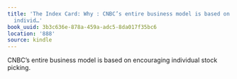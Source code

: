 ```yaml
---
title: 'The Index Card: Why : CNBC’s entire business model is based on encouraging
  individ…'
book_uuid: 3b3c636e-878a-459a-adc5-8da017f35bc6
location: '888'
source: kindle
---
```


CNBC’s entire business model is based on encouraging individual stock picking.